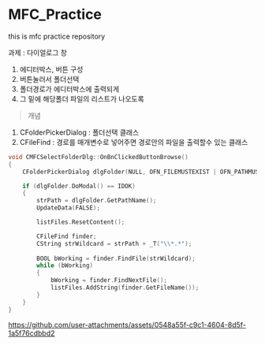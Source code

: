 # MFC_Practice
this is mfc practice repository

과제 : 다이얼로그 창

1. 에디터박스, 버튼 구성
2. 버튼눌러서 폴더선택
3. 폴더경로가 에디터박스에 출력되게
4. 그 밑에 해당폴더 파일의 리스트가 나오도록

> 개념

1. CFolderPickerDialog : 폴더선택 클래스
2. CFileFind : 경로를 매개변수로 넣어주면 경로안의 파일을 출력할수 있는 클래스

```c++
void CMFCSelectFolderDlg::OnBnClickedButtonBrowse()
{
	CFolderPickerDialog dlgFolder(NULL, OFN_FILEMUSTEXIST | OFN_PATHMUSTEXIST, this);

	if (dlgFolder.DoModal() == IDOK)
	{
		strPath = dlgFolder.GetPathName();
		UpdateData(FALSE);

		listFiles.ResetContent();

		CFileFind finder;
		CString strWildcard = strPath + _T("\\*.*");
		
		BOOL bWorking = finder.FindFile(strWildcard);
		while (bWorking)
		{
			bWorking = finder.FindNextFile();
			listFiles.AddString(finder.GetFileName());
		}
	}
}
```


https://github.com/user-attachments/assets/0548a55f-c9c1-4604-8d5f-1a5f76cdbbd2

